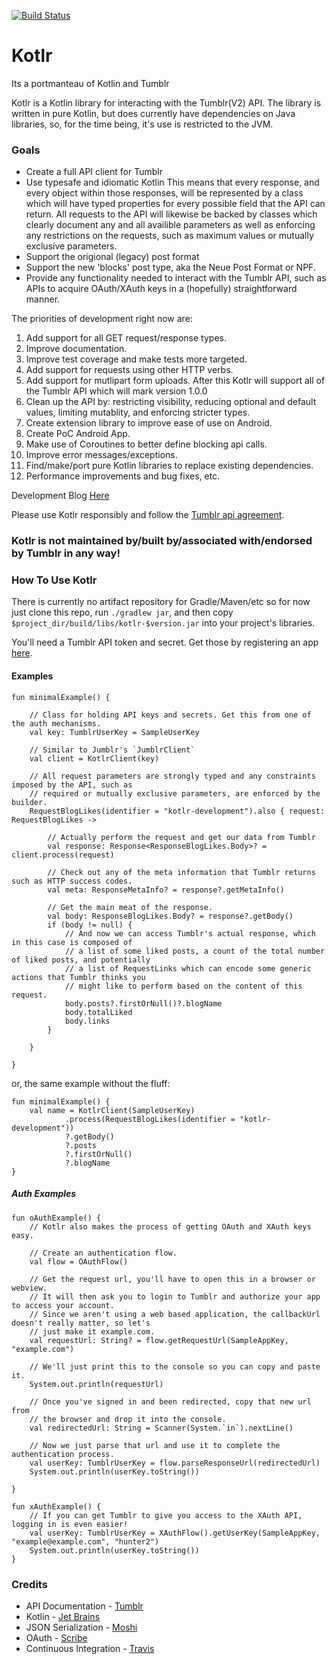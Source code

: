 [![Build Status](https://travis-ci.com/highthunder/kotlr.svg?branch=master)](https://travis-ci.com/highthunder/kotlr)

# Kotlr

Its a portmanteau of Kotlin and Tumblr

Kotlr is a Kotlin library for interacting with the Tumblr(V2) API.
The library is written in pure Kotlin, but does currently have
dependencies on Java libraries, so, for the time being, it's use is
restricted to the JVM.

### Goals ###

* Create a full API client for Tumblr
* Use typesafe and idiomatic Kotlin
This means that every response, and every object within those responses,
will be represented by a class which will have typed properties for every
possible field that the API can return. All requests to the API will
likewise be backed by classes which clearly document any and all availible
parameters as well as enforcing any restrictions on the requests, such
as maximum values or mutually exclusive parameters.
* Support the origional (legacy) post format
* Support the new 'blocks' post type, aka the Neue Post Format or NPF.
* Provide any functionality needed to interact with
the Tumblr API, such as APIs to acquire OAuth/XAuth keys in a
(hopefully) straightforward manner.

The priorities of development right now are:

1. Add support for all GET request/response types.
2. Improve documentation.
3. Improve test coverage and make tests more targeted.
4. Add support for requests using other HTTP verbs.
5. Add support for mutlipart form uploads. After this Kotlr will support all of the Tumblr API which will mark version 1.0.0
6. Clean up the API by: restricting visibility, reducing optional and default values, limiting mutablity, and enforcing stricter types.
7. Create extension library to improve ease of use on Android.
8. Create PoC Android App.
9. Make use of Coroutines to better define blocking api calls.
10. Improve error messages/exceptions.
11. Find/make/port pure Kotlin libraries to replace existing dependencies.
12. Performance improvements and bug fixes, etc.

Development Blog [Here](https://kotlr-development.tumblr.com/)

Please use Kotlr responsibly and follow the
[Tumblr api agreement](https://www.tumblr.com/docs/en/api_agreement).

### Kotlr is not maintained by/built by/associated with/endorsed by Tumblr in any way! ###

### How To Use Kotlr ###

There is currently no artifact repository for Gradle/Maven/etc so
for now just clone this repo, run `./gradlew jar`, and then copy
`$project_dir/build/libs/kotlr-$version.jar` into your project's libraries.

You'll need a Tumblr API token and secret. Get those by registering an
app [here](https://www.tumblr.com/oauth/apps).


#### Examples ####

```
fun minimalExample() {

    // Class for holding API keys and secrets. Get this from one of the auth mechanisms.
    val key: TumblrUserKey = SampleUserKey

    // Similar to Jumblr's `JumblrClient`
    val client = KotlrClient(key)

    // All request parameters are strongly typed and any constraints imposed by the API, such as
    // required or mutually exclusive parameters, are enforced by the builder.
    RequestBlogLikes(identifier = "kotlr-development").also { request: RequestBlogLikes ->

        // Actually perform the request and get our data from Tumblr
        val response: Response<ResponseBlogLikes.Body>? = client.process(request)

        // Check out any of the meta information that Tumblr returns such as HTTP success codes.
        val meta: ResponseMetaInfo? = response?.getMetaInfo()

        // Get the main meat of the response.
        val body: ResponseBlogLikes.Body? = response?.getBody()
        if (body != null) {
            // And now we can access Tumblr's actual response, which in this case is composed of
            // a list of some liked posts, a count of the total number of liked posts, and potentially
            // a list of RequestLinks which can encode some generic actions that Tumblr thinks you
            // might like to perform based on the content of this request.
            body.posts?.firstOrNull()?.blogName
            body.totalLiked
            body.links
        }

    }

}

```

or, the same example without the fluff:

```
fun minimalExample() {
    val name = KotlrClient(SampleUserKey)
            .process(RequestBlogLikes(identifier = "kotlr-development"))
            ?.getBody()
            ?.posts
            ?.firstOrNull()
            ?.blogName
}
```

##### Auth Examples #####

```
fun oAuthExample() {
    // Kotlr also makes the process of getting OAuth and XAuth keys easy.

    // Create an authentication flow.
    val flow = OAuthFlow()

    // Get the request url, you'll have to open this in a browser or webview.
    // It will then ask you to login to Tumblr and authorize your app to access your account.
    // Since we aren't using a web based application, the callbackUrl doesn't really matter, so let's
    // just make it example.com.
    val requestUrl: String? = flow.getRequestUrl(SampleAppKey, "example.com")

    // We'll just print this to the console so you can copy and paste it.
    System.out.println(requestUrl)

    // Once you've signed in and been redirected, copy that new url from
    // the browser and drop it into the console.
    val redirectedUrl: String = Scanner(System.`in`).nextLine()

    // Now we just parse that url and use it to complete the authentication process.
    val userKey: TumblrUserKey = flow.parseResponseUrl(redirectedUrl)
    System.out.println(userKey.toString())

}
```

```
fun xAuthExample() {
    // If you can get Tumblr to give you access to the XAuth API, logging in is even easier!
    val userKey: TumblrUserKey = XAuthFlow().getUserKey(SampleAppKey, "example@example.com", "hunter2")
    System.out.println(userKey.toString())
}
```

### Credits ###
* API Documentation - [Tumblr](https://github.com/tumblr/docs)
* Kotlin - [Jet Brains](https://kotlinlang.org/)
* JSON Serialization - [Moshi](https://github.com/square/moshi)
* OAuth - [Scribe](https://github.com/scribejava/scribejava)
* Continuous Integration - [Travis](https://travis-ci.com/)

